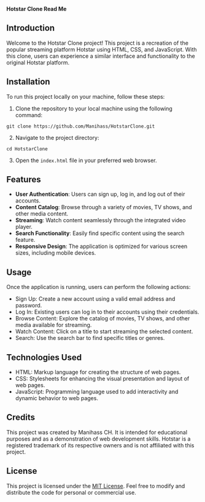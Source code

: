 **Hotstar Clone Read Me**

## Introduction
Welcome to the Hotstar Clone project! This project is a recreation of the popular streaming platform Hotstar using HTML, CSS, and JavaScript. With this clone, users can experience a similar interface and functionality to the original Hotstar platform.

## Installation
To run this project locally on your machine, follow these steps:

1. Clone the repository to your local machine using the following command:
```
git clone https://github.com/Manihass/HotstarClone.git
```

2. Navigate to the project directory:
```
cd HotstarClone
```

3. Open the `index.html` file in your preferred web browser.

## Features
- **User Authentication**: Users can sign up, log in, and log out of their accounts.
- **Content Catalog**: Browse through a variety of movies, TV shows, and other media content.
- **Streaming**: Watch content seamlessly through the integrated video player.
- **Search Functionality**: Easily find specific content using the search feature.
- **Responsive Design**: The application is optimized for various screen sizes, including mobile devices.

## Usage
Once the application is running, users can perform the following actions:

- Sign Up: Create a new account using a valid email address and password.
- Log In: Existing users can log in to their accounts using their credentials.
- Browse Content: Explore the catalog of movies, TV shows, and other media available for streaming.
- Watch Content: Click on a title to start streaming the selected content.
- Search: Use the search bar to find specific titles or genres.

## Technologies Used
- HTML: Markup language for creating the structure of web pages.
- CSS: Stylesheets for enhancing the visual presentation and layout of web pages.
- JavaScript: Programming language used to add interactivity and dynamic behavior to web pages.

## Credits
This project was created by Manihass CH. It is intended for educational purposes and as a demonstration of web development skills. Hotstar is a registered trademark of its respective owners and is not affiliated with this project.

## License
This project is licensed under the [MIT License](LICENSE). Feel free to modify and distribute the code for personal or commercial use.

